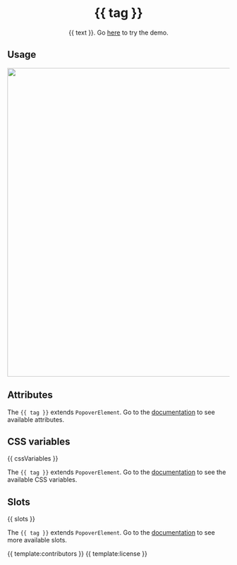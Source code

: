 <h1 align="center">{{ tag }}</h1>
<p align="center">{{ text }}. Go <a href="{{ demo }}">here</a> to try the demo.</p>

## Usage
<a href="{{ demo }}" align="center">
  <img src="{{ img }}" width="700" />
</a>

## Attributes

The `{{ tag }}` extends `PopoverElement`. Go to the [documentation](/src/lib/popover) to see available attributes.

## CSS variables

{{ cssVariables }}

The `{{ tag }}` extends `PopoverElement`. Go to the [documentation](/src/lib/popover) to see the available CSS variables.

## Slots

{{ slots }}

The `{{ tag }}` extends `PopoverElement`. Go to the [documentation](/src/lib/popover) to see more available slots.

{{ template:contributors }}
{{ template:license }}